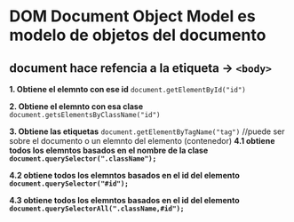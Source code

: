 # DOM  Document Object Model  es modelo de objetos del documento 

## document hace refencia a la etiqueta -> `<body>`

**1. Obtiene el elemnto con ese id** `document.getElementById("id")`

**2. Obtiene el elemnto con esa clase** `document.getsElementsByClassName("id")`

**3. Obtiene las etiquetas**  `document.getElementByTagName("tag")`
//puede ser sobre el documento o un elemnto del elemento (contenedor)
**4.1 obtiene todos los elemntos basados en el nombre de la clase `document.querySelector(".className");`**

**4.2 obtiene todos los elemntos basados en el id del elemento `document.querySelector("#id");`**

**4.3 obtiene todos los elemntos basados en el id del elemento  `document.querySelectorAll(".className,#id");`**